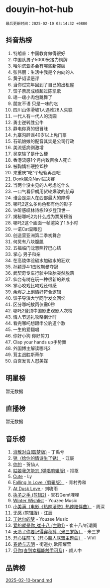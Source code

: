 # douyin-hot-hub

`最后更新时间：2025-02-10 03:14:32 +0800`

## 抖音热榜

1. 特朗普：中国教育做得很好
1. 中国队男子5000米接力铜牌
1. 哈尔滨亚冬会有哪些新突破
1. 张伟丽：生活中我是个内向的人
1. 黄子韬读恶评
1. 当你过完年回到了自己的出租屋
1. 饺子票房成绩超过陈凯歌
1. 瑶一瑶小肉包跳舞了
1. 朋友不语 只是一味的吃
1. 四川山体滑坡1人遇难28人失联
1. 一代人有一代人的汤圆
1. 勇士逆转胜公牛
1. 静电你真的很冒昧
1. 九寨沟辟谣40岁以上免门票
1. 石矶娘娘的配音其实是公司行政
1. 美流感病例激增
1. 吴京输了是什么梗
1. 香港流感1个月内致百余人死亡
1. 被鞠婧祎硬控15秒
1. 来重庆“吃”个轻轨再走吧
1. Donk屠杀Navi进决赛
1. 当两个没主见的人考虑吃什么
1. 一口气看伊朗用货轮爆改的航母
1. 谁会是湖人在西部最大的障碍
1. 哪吒2这么多角色都有他的影子
1. 许昕感叹林诗栋19岁登顶世一
1. 揭秘哪吒2为什么成为票房榜首
1. 哪吒2这个画面一帧渲染了1.5小时
1. 一诺Cat显眼包
1. 创造营亚洲第二季初舞台
1. 何炅有八块腹肌
1. 五福临门沈慧照拧巴心结
1. 掌心 男子和亲
1. 在高陵体验碳水加碳水的狂欢
1. 孙颖莎4:1击败蒯曼夺冠
1. 武契奇专车行驶中轮胎突然脱落
1. 仙台有树在玩一种很新的养成
1. 掌心咬戏比吻戏还带感
1. 余烬之上剧情好符合逻辑
1. 饺子导演大学同学发文回忆
1. 区分哪吒敖丙仅需0秒
1. 哪吒2登顶中国影史观影人次榜
1. 情人节送礼攻略倒计时
1. 看完哪吒想跟申公豹道个歉
1. 一生的爱翻唱
1. 你好小狗 你好剪刀
1. Clap your hands up手势舞
1. 外国博主解读哪吒2
1. 茸主战胜斯蒂尔
1. 白宫发言人怼美媒

## 明星榜

暂无数据

## 直播榜

暂无数据

## 音乐榜

1. [消散对白(圆梦版)](https://sf5-hl-cdn-tos.douyinstatic.com/obj/tos-cn-ve-2774/og4jB5I5IizzoZVAAAzWgBMAsMDWoArfwBOiFs) - 丁禹兮
1. [锈（给你的情诗生了锈）](https://sf5-hl-cdn-tos.douyinstatic.com/obj/tos-cn-ve-2774/o8a1PBtVqIYbPEGK6e5A4egedVMdm3fCIz6bbE) - 江辰
1. [你的](https://sf5-hl-cdn-tos.douyinstatic.com/obj/tos-cn-ve-2774/oYuIeKf42jB7sEV6B2upMdpYAgfrQWj0FeRegh) - 贺仙人
1. [姑娘我怎能忘 (弹唱剪辑版)](https://sf5-hl-cdn-tos.douyinstatic.com/obj/tos-cn-ve-2774/okamwrBGEMz6illuEofAsMV4yzF5tVWbBiA5AI) - 抠抠
1. [Cute](https://sf5-hl-cdn-tos.douyinstatic.com/obj/tos-cn-ve-2774/o4IbIzHWKAAB4wsS5qMBRiiAlEBGTpQRNfFvuo) - Ly
1. [Falling In Love（剪辑版）](https://sf5-hl-cdn-tos.douyinstatic.com/obj/tos-cn-ve-2774/o8ajpA8zzgBPahbBIO8AcKGBLJezFCRd1wfP9f) - 青村秀和
1. [ At Dusk  Love ](https://sf5-hl-cdn-tos.douyinstatic.com/obj/tos-cn-ve-2774/o8CrpCf5CaYgI4ZrtQgMQAFEfuGqNnRSDQAPBc) - 刘嗨雨
1. [执子之手 (剪辑2)](https://sf5-hl-cdn-tos.douyinstatic.com/obj/tos-cn-ve-2774/oUoZLQjCc31XzqsBnBQUNgeKtYPBcgbFDwtfcu) - 宝石Gem\哩哩
1. [Winter Wishlist](https://sf5-hl-cdn-tos.douyinstatic.com/obj/tos-cn-ve-2774/oIIgUOeamCFCVAzxN6MFRLIBlLGpUqQxeeHrLE) - Youzee Music
1. [小美满（电影《热辣滚烫》热辣陪伴曲）](https://sf5-hl-cdn-tos.douyinstatic.com/obj/tos-cn-ve-2774/o0GAn2lSgfZIDUgtevCGDQYnFg4CwnrBaxbTZL) - 周深
1. [无感 (剪辑版)](https://sf5-hl-cdn-tos.douyinstatic.com/obj/tos-cn-ve-2774/o0eIsUzJBDlQaQFC5OFlgbMEZC1TFYBftOBn6p) - 江辰
1. [丁达尔的梦](https://sf5-hl-cdn-tos.douyinstatic.com/obj/tos-cn-ve-2774/oMU3WirUZBVQkAC9ccG5P2IQirziZM2RTInUY) - Youzee Music
1. [爱的就是你_崔十八 (主歌1)](https://sf5-hl-cdn-tos.douyinstatic.com/obj/tos-cn-ve-2774/oI5BO5DhFZ6UTcNCnZaOCBLtZ7WIMQGfgnXf5E) - 崔十八/听潮阁
1. [天冷了你要记得穿秋裤（米三岁版）](https://sf5-hl-cdn-tos.douyinstatic.com/obj/tos-cn-ve-2774/oQlIwVIDWiZ6BQilAorS7MA0AgCkQDvcZAdm1) - 米三岁
1. [开心往前飞（开心超人联盟主题曲）](https://sf5-hl-cdn-tos.douyinstatic.com/obj/tos-cn-ve-2774/9d8fb7c82cf1421fb93a9fe925275e0a) - VIVI
1. [春娇与志明](https://sf5-hl-cdn-tos.douyinstatic.com/obj/tos-cn-ve-2774/e530d8fceb7044b39707d7f9ff54add1) - 街道办,欧阳耀莹
1. [只你(直到幸福能触手可及)](https://sf5-hl-cdn-tos.douyinstatic.com/obj/tos-cn-ve-2774/o0lBkRDzFTeaVSUz3ZZSCBVtZ5DIMQGfgmEAuE) - 颜人中

## 品牌榜

[2025-02-10-brand.md](2025-02-10-brand.md)
